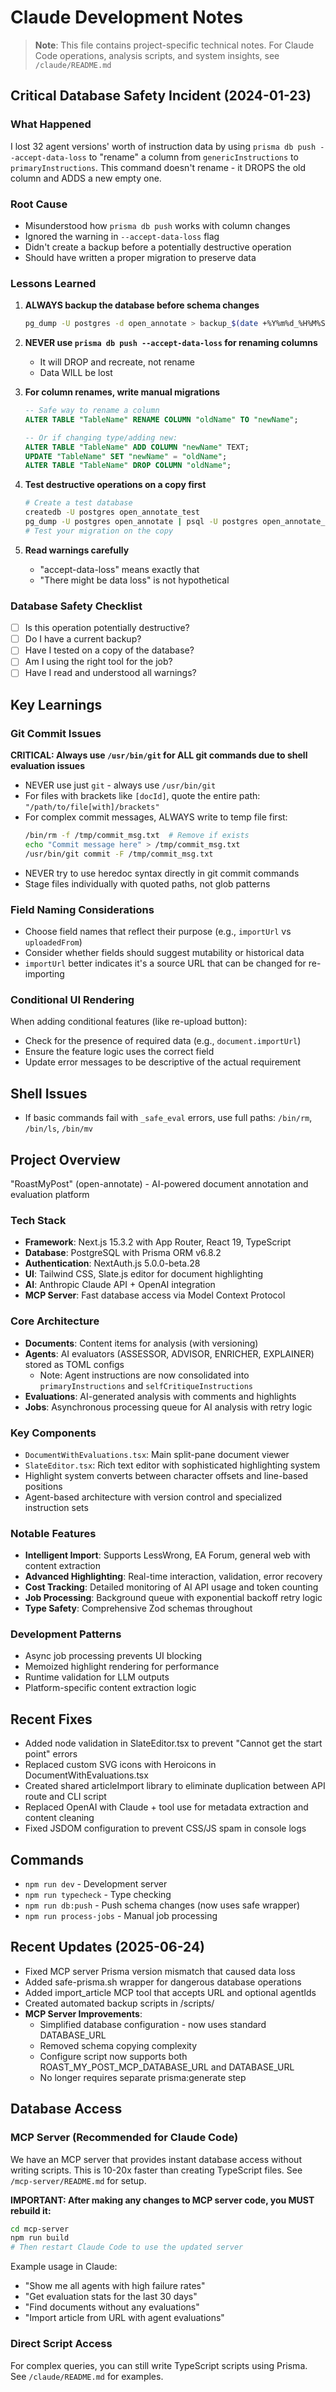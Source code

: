 # Claude Development Notes

> **Note**: This file contains project-specific technical notes. For Claude Code operations, analysis scripts, and system insights, see `/claude/README.md`

## Critical Database Safety Incident (2024-01-23)

### What Happened
I lost 32 agent versions' worth of instruction data by using `prisma db push --accept-data-loss` to "rename" a column from `genericInstructions` to `primaryInstructions`. This command doesn't rename - it DROPS the old column and ADDS a new empty one.

### Root Cause
- Misunderstood how `prisma db push` works with column changes
- Ignored the warning in `--accept-data-loss` flag
- Didn't create a backup before a potentially destructive operation
- Should have written a proper migration to preserve data

### Lessons Learned
1. **ALWAYS backup the database before schema changes**
   ```bash
   pg_dump -U postgres -d open_annotate > backup_$(date +%Y%m%d_%H%M%S).sql
   ```

2. **NEVER use `prisma db push --accept-data-loss` for renaming columns**
   - It will DROP and recreate, not rename
   - Data WILL be lost

3. **For column renames, write manual migrations**
   ```sql
   -- Safe way to rename a column
   ALTER TABLE "TableName" RENAME COLUMN "oldName" TO "newName";
   
   -- Or if changing type/adding new:
   ALTER TABLE "TableName" ADD COLUMN "newName" TEXT;
   UPDATE "TableName" SET "newName" = "oldName";
   ALTER TABLE "TableName" DROP COLUMN "oldName";
   ```

4. **Test destructive operations on a copy first**
   ```bash
   # Create a test database
   createdb -U postgres open_annotate_test
   pg_dump -U postgres open_annotate | psql -U postgres open_annotate_test
   # Test your migration on the copy
   ```

5. **Read warnings carefully**
   - "accept-data-loss" means exactly that
   - "There might be data loss" is not hypothetical

### Database Safety Checklist
- [ ] Is this operation potentially destructive?
- [ ] Do I have a current backup?
- [ ] Have I tested on a copy of the database?
- [ ] Am I using the right tool for the job?
- [ ] Have I read and understood all warnings?

## Key Learnings

### Git Commit Issues
**CRITICAL: Always use `/usr/bin/git` for ALL git commands due to shell evaluation issues**

- NEVER use just `git` - always use `/usr/bin/git`
- For files with brackets like `[docId]`, quote the entire path: `"/path/to/file[with]/brackets"`
- For complex commit messages, ALWAYS write to temp file first:
  ```bash
  /bin/rm -f /tmp/commit_msg.txt  # Remove if exists
  echo "Commit message here" > /tmp/commit_msg.txt
  /usr/bin/git commit -F /tmp/commit_msg.txt
  ```
- NEVER try to use heredoc syntax directly in git commit commands
- Stage files individually with quoted paths, not glob patterns

### Field Naming Considerations
- Choose field names that reflect their purpose (e.g., `importUrl` vs `uploadedFrom`)
- Consider whether fields should suggest mutability or historical data
- `importUrl` better indicates it's a source URL that can be changed for re-importing

### Conditional UI Rendering
When adding conditional features (like re-upload button):
- Check for the presence of required data (e.g., `document.importUrl`)
- Ensure the feature logic uses the correct field
- Update error messages to be descriptive of the actual requirement

## Shell Issues
- If basic commands fail with `_safe_eval` errors, use full paths: `/bin/rm`, `/bin/ls`, `/bin/mv`

## Project Overview
"RoastMyPost" (open-annotate) - AI-powered document annotation and evaluation platform

### Tech Stack
- **Framework**: Next.js 15.3.2 with App Router, React 19, TypeScript
- **Database**: PostgreSQL with Prisma ORM v6.8.2
- **Authentication**: NextAuth.js 5.0.0-beta.28
- **UI**: Tailwind CSS, Slate.js editor for document highlighting
- **AI**: Anthropic Claude API + OpenAI integration
- **MCP Server**: Fast database access via Model Context Protocol

### Core Architecture
- **Documents**: Content items for analysis (with versioning)
- **Agents**: AI evaluators (ASSESSOR, ADVISOR, ENRICHER, EXPLAINER) stored as TOML configs
  - Note: Agent instructions are now consolidated into `primaryInstructions` and `selfCritiqueInstructions`
- **Evaluations**: AI-generated analysis with comments and highlights
- **Jobs**: Asynchronous processing queue for AI analysis with retry logic

### Key Components
- `DocumentWithEvaluations.tsx`: Main split-pane document viewer
- `SlateEditor.tsx`: Rich text editor with sophisticated highlighting system
- Highlight system converts between character offsets and line-based positions
- Agent-based architecture with version control and specialized instruction sets

### Notable Features
- **Intelligent Import**: Supports LessWrong, EA Forum, general web with content extraction
- **Advanced Highlighting**: Real-time interaction, validation, error recovery
- **Cost Tracking**: Detailed monitoring of AI API usage and token counting
- **Job Processing**: Background queue with exponential backoff retry logic
- **Type Safety**: Comprehensive Zod schemas throughout

### Development Patterns
- Async job processing prevents UI blocking
- Memoized highlight rendering for performance  
- Runtime validation for LLM outputs
- Platform-specific content extraction logic

## Recent Fixes
- Added node validation in SlateEditor.tsx to prevent "Cannot get the start point" errors
- Replaced custom SVG icons with Heroicons in DocumentWithEvaluations.tsx
- Created shared articleImport library to eliminate duplication between API route and CLI script
- Replaced OpenAI with Claude + tool use for metadata extraction and content cleaning
- Fixed JSDOM configuration to prevent CSS/JS spam in console logs

## Commands
- `npm run dev` - Development server
- `npm run typecheck` - Type checking
- `npm run db:push` - Push schema changes (now uses safe wrapper)
- `npm run process-jobs` - Manual job processing

## Recent Updates (2025-06-24)
- Fixed MCP server Prisma version mismatch that caused data loss
- Added safe-prisma.sh wrapper for dangerous database operations
- Added import_article MCP tool that accepts URL and optional agentIds
- Created automated backup scripts in /scripts/
- **MCP Server Improvements**:
  - Simplified database configuration - now uses standard DATABASE_URL
  - Removed schema copying complexity
  - Configure script now supports both ROAST_MY_POST_MCP_DATABASE_URL and DATABASE_URL
  - No longer requires separate prisma:generate step

## Database Access

### MCP Server (Recommended for Claude Code)
We have an MCP server that provides instant database access without writing scripts. This is 10-20x faster than creating TypeScript files. See `/mcp-server/README.md` for setup.

**IMPORTANT: After making any changes to MCP server code, you MUST rebuild it:**
```bash
cd mcp-server
npm run build
# Then restart Claude Code to use the updated server
```

Example usage in Claude:
- "Show me all agents with high failure rates"
- "Get evaluation stats for the last 30 days"
- "Find documents without any evaluations"
- "Import article from URL with agent evaluations"

### Direct Script Access
For complex queries, you can still write TypeScript scripts using Prisma. See `/claude/README.md` for examples.


